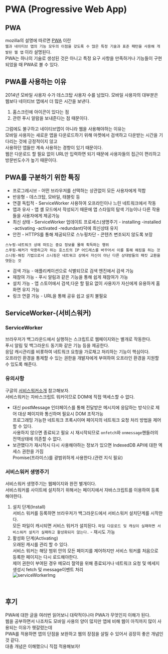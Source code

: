 # PWA (Progressive Web App)
## PWA
mozilla의 설명에 따르면 [PWA](https://developer.mozilla.org/ko/docs/Web/Progressive_web_apps/%EC%86%8C%EA%B0%9C) 이란 <br>
`웹과 네이티브 앱의 기능 모두의 이점을 갖도록 수 많은 특정 기술과 표준 패턴을 사용해 개발된 웹 앱` 이라 설명된다.<br>
PWA는 하나의 기술로 생성된 것은 아니고 특정 요구 사항을 만족하거나 기능들이 구현되었을 때 PWA로 볼 수 있다.<br>

## PWA를 사용하는 이유
2014년 모바일 사용자 수가 데스크탑 사용자 수를 넘었다. 모바일 사용자의 대부분은 웹보다 네이티브 앱에서 더 많은 시간을 보낸다.<br>
1. 홈스크린에 아이콘이 있다는 점<br>
2. 관련 푸시 알람을 보내준다는 점 때문이다.<br>

그럼에도 불구하고 네이티브앱이 아니라 웹을 사용해야하는 이유는<br>
모바일 사용자는 새로운 앱을 다운로드하기 위해 마켓에서 검색하고 다운받는 시간을 기다리는 것에 긍정적이지 않고 <br>
사용하던 앱들만 계속 사용하는 경향이 있기 때문이다.<br>
웹은 다운로드 할 필요 없이 URL만 입력하면 되기 때문에 사용자들의 접근이 편리하고 방문빈도수가 높기 때문이다.<br>

## PWA를 구분하기 위한 특징

- 프로그레시브 - 어떤 브라우저를 선택하는 상관없이 모든 사용자에게 적합<br>
- 반응형 - 데스크탑, 모바일, 태블릿 등<br>
- 연결 독립적 - ServiceWorker 사용하여 오프라인이나 느린 네트워크에서 작동<br>
- 앱과 유사 - 앱 셸 모드에서 작성되기 때문에 앱 스타일의 탐색 기능이나 다른 작용들을 사용자에게 제공가능<br>
- 최신 상태 - ServiceWorker 업데이트 프로세스(생명주기 - installing -installed -activating -activated -redundant)덕에 최신상태 유지<br>
- 안전 - HTTPS를 통해 제공되므로 스누핑차단 - 콘텐츠 변조되지 않도록 보장<br>
```
스누핑-네트워크 상에 떠도는 중요 정보를 몰래 획득하는 행위
스푸핑-해커가 악용하고자 하는 호스트의 IP 어드레스를 바꾸어서 이를 통해 해킹을 하는 것
스니핑-해킹 기법으로서 스니핑은 네트워크 상에서 자신이 아닌 다른 상대방들의 패킷 교환을 엿듣는 것
```
- 검색 가능 - 애플리케이션으로 식별되므로 검색 엔진에서 검색 가능<br>
- 재참여 가능 - 푸시 알림과 같은 기능을 통해 쉽게 재참여가 가능<br>
- 설치 가능 - 앱 스토어에서 검색,다운 할 필요 없이 사용자가 자신에게 유용하게 홈화면 유지 가능<br>
- 링크 연결 가능 - URL을 통해 공유 쉽고 설치 불필요<br>

## ServiceWorker-(서비스워커)
### ServiceWorker
브라우저가 백그라운드에서 실행하는 스크립트로 웹페이지와는 별개로 작동한다.<br>
푸시 알림 및 백그라운드 동기화 같은 기능 등을 제공한다.<br>
응답 캐시관리를 비롯하여 네트워크 요청을 가로채고 처리하는 기능이 핵심이다. <br>
오프라인 환경을 통제할 수 있는 권한을 개발자에게 부여하여 오프라인 환경을 지원할 수 있도록 해준다.<br>

### 유의사항

구글의 [서비스워커소개](https://developers.google.com/web/fundamentals/primers/service-workers?source=post_page-----2dab5d60f611----------------------&hl=ko) 참고해보자.<br>
서비스워커는 자바스크립트 워커이므로 DOM에 직접 액세스할 수 없다.<br>
- 대신 postMessage 인터페이스를 통해 전달받은 메시지에 응답하는 방식으로 제어 대상 페이지와 통신하며 필요시 DOM 조작가능<br>
프로그래밍 가능한 네트워크 프록시이며 페이지의 네트워크 요청 처리 방법을 제어할 수 있다.<br>
사용하지 않으면 종료되고 필요 시 재시작되므로 `onfetch`와 `onmessage`핸들러의 전역상태에 의존할 수 없다.<br>
- 보관했다가 재시작시 다시 사용해야하는 정보가 있으면 IndexedDB API에 대한 엑세스 권한을 가짐<br>
Promise(프라미스)를 광범위하게 사용한다.(관련 지식 필요)<br>

### 서비스워커 생명주기
서비스워커 생명주기는 웹페이지와 완전 별개이다.<br>
서비스워커를 사이트에 설치하기 위해서는 페이지에서 자바스크립트를 이용하여 등록해야한다.<br>
1. 설치 단계(Install)<br>
서비스 워커를 등록하면 브라우저가 백그라운드에서 서비스워커 설치단계를 시작한다.<br>
모든 파일이 캐시되면 서비스 워커가 설치된다.
`파일 다운로드 및 캐싱이 실패하면 서비스워커 설치가 실패하고 활성화되지 않는다.` - 재시도 가능<br>
2. 활성화 단계(Activating)<br>
오래된 캐시를 관리 할 수 있다.<br>
서비스 워커는 해당 범위 안의 모든 페이지를 제어하지만 서비스 워커를 처음으로 등록한 페이지는 다시 로드해야한다.<br>
제어 권한이 부여된 경우 메모리 절약을 위해 종료되거나 네트워크 요청 및 메세지 생성시 fetch 및 message이벤트 처리<br>
![serviceWorkerImg](https://developers.google.com/web/fundamentals/primers/service-workers/images/sw-lifecycle.png?hl=ko)
<br>

## 후기
PWA에 대한 글을 여러번 읽어보니 대략적이나마 PWA가 무엇인지 이해가 된다.<br>
웹을 공부하면서 나조차도 모바일 사용의 양이 많지만 앱에 비해 웹이 아직까지 많이 사용되는 이유가 헷갈렸는데<br>
PWA를 적용하면 앱의 단점을 보완하고 웹의 장점을 살릴 수 있어서 굉장히 좋은 개념인 것 같다.<br>
대충 개념은 이해했으니 직접 적용해보자!<br>
